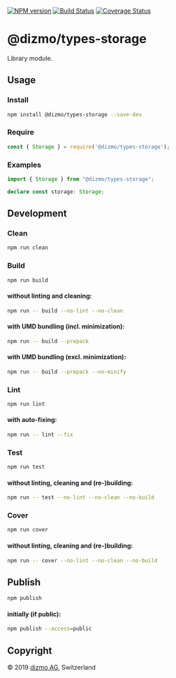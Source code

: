 [![NPM version](https://badge.fury.io/js/%40dizmo%2Ftypes-storage.svg)](https://npmjs.org/package/@dizmo/types-storage)
[![Build Status](https://travis-ci.org/dizmo/types-storage.svg?branch=master)](https://travis-ci.org/dizmo/types-storage)
[![Coverage Status](https://coveralls.io/repos/github/dizmo/types-storage/badge.svg?branch=master)](https://coveralls.io/github/dizmo/types-storage?branch=master)

# @dizmo/types-storage

Library module.

## Usage

### Install

```sh
npm install @dizmo/types-storage --save-dev
```

### Require

```javascript
const { Storage } = require('@dizmo/types-storage');
```

### Examples

```typescript
import { Storage } from "@dizmo/types-storage";
```

```typescript
declare const storage: Storage;
```

## Development

### Clean

```sh
npm run clean
```

### Build

```sh
npm run build
```

#### without linting and cleaning:

```sh
npm run -- build --no-lint --no-clean
```

#### with UMD bundling (incl. minimization):

```sh
npm run -- build --prepack
```

#### with UMD bundling (excl. minimization):

```sh
npm run -- build --prepack --no-minify
```

### Lint

```sh
npm run lint
```

#### with auto-fixing:

```sh
npm run -- lint --fix
```

### Test

```sh
npm run test
```

#### without linting, cleaning and (re-)building:

```sh
npm run -- test --no-lint --no-clean --no-build
```

### Cover

```sh
npm run cover
```

#### without linting, cleaning and (re-)building:

```sh
npm run -- cover --no-lint --no-clean --no-build
```

## Publish

```sh
npm publish
```

#### initially (if public):

```sh
npm publish --access=public
```

## Copyright

 © 2019 [dizmo AG](http://dizmo.com/), Switzerland
